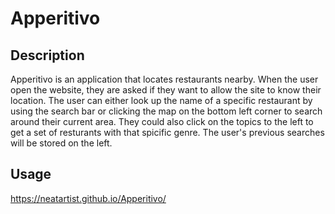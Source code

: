 # Apperitivo


## Description
Apperitivo is an application that locates restaurants nearby. When the user open the website, they are asked if they want to allow the site to know their location. The user can either look up the name of a specific restaurant by using the search bar or clicking the map on the bottom left corner to search around their current area. They could also click on the topics to the left to get a set of resturants with that spicific genre. The user's previous searches will be stored on the left.

## Usage
https://neatartist.github.io/Apperitivo/



